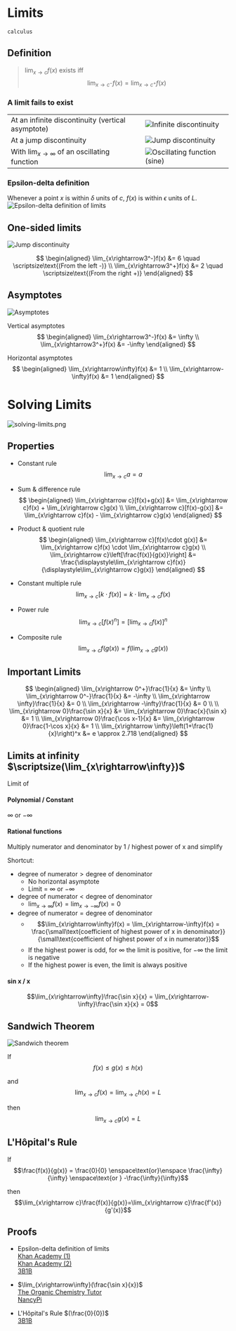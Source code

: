 # Limits

`calculus`

## Definition

> $\displaystyle\lim_{x\rightarrow c}f(x)$ exists iff
> $$
\lim_{x\rightarrow c^-}f(x) = \lim_{x\rightarrow c^+}f(x)
> $$

### A limit fails to exist

|                                                                          |                                                              |
| ------------------------------------------------------------------------ | ------------------------------------------------------------ |
| At an infinite discontinuity (vertical asymptote)                        | ![Infinite discontinuity](images/discontinuity-infinite.png) |
| At a jump discontinuity                                                  | ![Jump discontinuity](images/discontinuity-jump.png)         |
| With $\displaystyle\lim_{x\rightarrow\infty}$ of an oscillating function | ![Oscillating function (sine)](images/sine-graph.png)        |

### Epsilon-delta definition

Whenever a point $x$ is within $\delta$ units of $c$, $f(x)$ is within $\epsilon$ units of $L$. \
![Epsilon-delta definition of limits](images/epsilon-delta-definition-of-limits.png)

## One-sided limits

![Jump discontinuity](images/discontinuity-jump-2.png)

$$
\begin{aligned}
  \lim_{x\rightarrow3^-}f(x) &= 6 \quad \scriptsize\text{(From the left -)} \\
  \lim_{x\rightarrow3^+}f(x) &= 2 \quad \scriptsize\text{(From the right +)}
\end{aligned}
$$

## Asymptotes

![Asymptotes](images/asymptotes.png)

Vertical asymptotes
$$
\begin{aligned}
  \lim_{x\rightarrow3^-}f(x) &= \infty \\
  \lim_{x\rightarrow3^+}f(x) &= -\infty
\end{aligned}
$$

Horizontal asymptotes
$$
\begin{aligned}
  \lim_{x\rightarrow\infty}f(x) &= 1 \\
  \lim_{x\rightarrow-\infty}f(x) &= 1
\end{aligned}
$$

# **Solving Limits**

![solving-limits.png](images/solving-limits.png)

## Properties

- Constant rule
$$\lim_{x\rightarrow c}a = a$$

- Sum & difference rule
$$
\begin{aligned}
  \lim_{x\rightarrow c}[f(x)+g(x)] &= \lim_{x\rightarrow c}f(x) + \lim_{x\rightarrow c}g(x) \\
  \lim_{x\rightarrow c}[f(x)-g(x)] &= \lim_{x\rightarrow c}f(x) - \lim_{x\rightarrow c}g(x)
\end{aligned}
$$

- Product & quotient rule
$$
\begin{aligned}
  \lim_{x\rightarrow c}[f(x)\cdot g(x)] &= \lim_{x\rightarrow c}f(x) \cdot \lim_{x\rightarrow c}g(x) \\
  \lim_{x\rightarrow c}\left[\frac{f(x)}{g(x)}\right] &= \frac{\displaystyle\lim_{x\rightarrow c}f(x)}{\displaystyle\lim_{x\rightarrow c}g(x)}
\end{aligned}
$$

- Constant multiple rule
$$\lim_{x\rightarrow c}[k\cdot f(x)] = k\cdot\lim_{x\rightarrow c}f(x)$$

- Power rule
$$\lim_{x\rightarrow c}[f(x)^n] = \left[\lim_{x\rightarrow c}f(x)\right]^n$$

- Composite rule
$$\lim_{x\rightarrow c}f(g(x)) = f\left(\lim_{x\rightarrow c}g(x)\right)$$

## Important Limits

$$
\begin{aligned}
  \lim_{x\rightarrow 0^+}\frac{1}{x} &= \infty \\
  \lim_{x\rightarrow 0^-}\frac{1}{x} &= -\infty \\
  \lim_{x\rightarrow \infty}\frac{1}{x} &= 0 \\
  \lim_{x\rightarrow -\infty}\frac{1}{x} &= 0 \\
  \\
  \lim_{x\rightarrow 0}\frac{\sin x}{x} &= \lim_{x\rightarrow 0}\frac{x}{\sin x} &= 1 \\
  \lim_{x\rightarrow 0}\frac{\cos x-1}{x} &= \lim_{x\rightarrow 0}\frac{1-\cos x}{x} &= 1 \\
  \lim_{x\rightarrow \infty}\left(1+\frac{1}{x}\right)^x &= e \approx 2.718
\end{aligned}
$$

## Limits at infinity $\scriptsize(\lim_{x\rightarrow\infty})$

Limit of

#### Polynomial / Constant

$\infty$ or $-\infty$

#### Rational functions

Multiply numerator and denominator by 1 / highest power of x and simplify

<p></p>
Shortcut:

- $\text{degree of numerator} > \text{degree of denominator}$
    - No horizontal asymptote
    - Limit = $\infty$ or $-\infty$
- $\text{degree of numerator} < \text{degree of denominator}$
    - $\displaystyle\lim_{x\rightarrow\infty}f(x) = \lim_{x\rightarrow-\infty}f(x) = 0$
- $\text{degree of numerator} = \text{degree of denominator}$
    - $$\lim_{x\rightarrow\infty}f(x) = \lim_{x\rightarrow-\infty}f(x) = \frac{\small\text{coefficient of highest power of x in denominator}}{\small\text{coefficient of highest power of x in numerator}}$$
    - If the highest power is odd, for $\infty$ the limit is positive, for $-\infty$ the limit is negative
    - If the highest power is even, the limit is always positive

#### sin x / x

$$\lim_{x\rightarrow\infty}\frac{\sin x}{x} = \lim_{x\rightarrow-\infty}\frac{\sin x}{x} = 0$$

## Sandwich Theorem

![Sandwich theorem](images/sandwich-theorem.png)

If
$$f(x) \leq g(x) \leq h(x)$$

and
$$\lim_{x\rightarrow c}f(x) = \lim_{x\rightarrow c}h(x) = L$$

then
$$\lim_{x\rightarrow c}g(x) = L$$

## L'Hôpital's Rule

If
$$\frac{f(x)}{g(x)} = \frac{0}{0} \enspace\text{or}\enspace \frac{\infty}{\infty} \enspace\text{or } -\frac{\infty}{\infty}$$

then
$$\lim_{x\rightarrow c}\frac{f(x)}{g(x)}=\lim_{x\rightarrow c}\frac{f'(x)}{g'(x)}$$

## Proofs

- Epsilon-delta definition of limits \
  [Khan Academy (1)](https://youtu.be/w70af5Ou70M) \
  [Khan Academy (2)](https://youtu.be/0sCttufU-jQ) \
  [3B1B](https://youtu.be/kfF40MiS7zA?t=292)

- $\lim_{x\rightarrow\infty}(\frac{\sin x}{x})$ \
  [The Organic Chemistry Tutor](https://youtu.be/sjLFl7Z8W_I?t=220) \
  [NancyPi](https://youtu.be/nViVR1rImUE)

- L'Hôpital's Rule $(\frac{0}{0})$ \
  [3B1B](https://youtu.be/SIB4WDYF5DQ)
